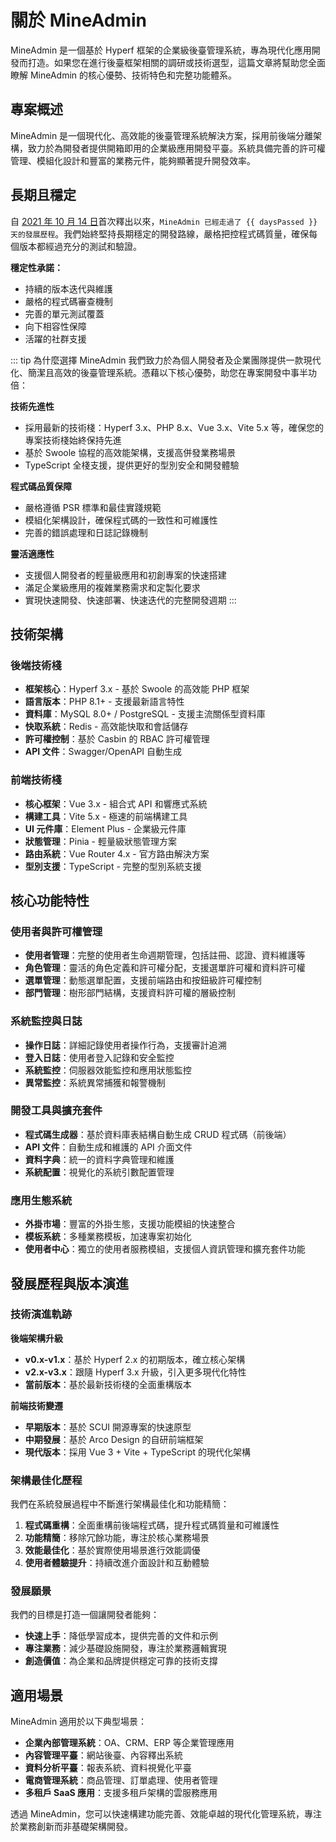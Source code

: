 # 關於 MineAdmin

MineAdmin 是一個基於 Hyperf 框架的企業級後臺管理系統，專為現代化應用開發而打造。如果您在進行後臺框架相關的調研或技術選型，這篇文章將幫助您全面瞭解 MineAdmin 的核心優勢、技術特色和完整功能體系。

## 專案概述

MineAdmin 是一個現代化、高效能的後臺管理系統解決方案，採用前後端分離架構，致力於為開發者提供開箱即用的企業級應用開發平臺。系統具備完善的許可權管理、模組化設計和豐富的業務元件，能夠顯著提升開發效率。

## 長期且穩定

<script setup>
import { computed } from 'vue'

// MineAdmin 開始開發的日期 (2021年10月14日)
const startDate = new Date('2021-10-14')
const currentDate = new Date()

// 計算天數差
const daysPassed = computed(() => {
  const timeDiff = currentDate.getTime() - startDate.getTime()
  return Math.floor(timeDiff / (1000 * 3600 * 24))
})
</script>

自 [2021 年 10 月 14 日](https://github.com/mineadmin/MineAdmin/commit/670f6439ba2a6fe8181bbf138c247bfb1d26601c)首次釋出以來，`MineAdmin 已經走過了 {{ daysPassed }} 天的發展歷程`。我們始終堅持長期穩定的開發路線，嚴格把控程式碼質量，確保每個版本都經過充分的測試和驗證。

**穩定性承諾：**
- 持續的版本迭代與維護
- 嚴格的程式碼審查機制
- 完善的單元測試覆蓋
- 向下相容性保障
- 活躍的社群支援

::: tip 為什麼選擇 MineAdmin
我們致力於為個人開發者及企業團隊提供一款現代化、簡潔且高效的後臺管理系統。憑藉以下核心優勢，助您在專案開發中事半功倍：

**技術先進性**
- 採用最新的技術棧：Hyperf 3.x、PHP 8.x、Vue 3.x、Vite 5.x 等，確保您的專案技術棧始終保持先進
- 基於 Swoole 協程的高效能架構，支援高併發業務場景
- TypeScript 全棧支援，提供更好的型別安全和開發體驗

**程式碼品質保障**
- 嚴格遵循 PSR 標準和最佳實踐規範
- 模組化架構設計，確保程式碼的一致性和可維護性
- 完善的錯誤處理和日誌記錄機制

**靈活適應性**
- 支援個人開發者的輕量級應用和初創專案的快速搭建
- 滿足企業級應用的複雜業務需求和定製化要求
- 實現快速開發、快速部署、快速迭代的完整開發週期
:::

## 技術架構

### 後端技術棧
- **框架核心**：Hyperf 3.x - 基於 Swoole 的高效能 PHP 框架
- **語言版本**：PHP 8.1+ - 支援最新語言特性
- **資料庫**：MySQL 8.0+ / PostgreSQL - 支援主流關係型資料庫
- **快取系統**：Redis - 高效能快取和會話儲存
- **許可權控制**：基於 Casbin 的 RBAC 許可權管理
- **API 文件**：Swagger/OpenAPI 自動生成

### 前端技術棧
- **核心框架**：Vue 3.x - 組合式 API 和響應式系統
- **構建工具**：Vite 5.x - 極速的前端構建工具
- **UI 元件庫**：Element Plus - 企業級元件庫
- **狀態管理**：Pinia - 輕量級狀態管理方案
- **路由系統**：Vue Router 4.x - 官方路由解決方案
- **型別支援**：TypeScript - 完整的型別系統支援

## 核心功能特性

### 使用者與許可權管理
- **使用者管理**：完整的使用者生命週期管理，包括註冊、認證、資料維護等
- **角色管理**：靈活的角色定義和許可權分配，支援選單許可權和資料許可權
- **選單管理**：動態選單配置，支援前端路由和按鈕級許可權控制
- **部門管理**：樹形部門結構，支援資料許可權的層級控制

### 系統監控與日誌
- **操作日誌**：詳細記錄使用者操作行為，支援審計追溯
- **登入日誌**：使用者登入記錄和安全監控
- **系統監控**：伺服器效能監控和應用狀態監控
- **異常監控**：系統異常捕獲和報警機制

### 開發工具與擴充套件
- **程式碼生成器**：基於資料庫表結構自動生成 CRUD 程式碼（前後端）
- **API 文件**：自動生成和維護的 API 介面文件
- **資料字典**：統一的資料字典管理和維護
- **系統配置**：視覺化的系統引數配置管理

### 應用生態系統
- **外掛市場**：豐富的外掛生態，支援功能模組的快速整合
- **模板系統**：多種業務模板，加速專案初始化
- **使用者中心**：獨立的使用者服務模組，支援個人資訊管理和擴充套件功能

## 發展歷程與版本演進

### 技術演進軌跡

**後端架構升級**
- **v0.x-v1.x**：基於 Hyperf 2.x 的初期版本，確立核心架構
- **v2.x-v3.x**：跟隨 Hyperf 3.x 升級，引入更多現代化特性
- **當前版本**：基於最新技術棧的全面重構版本

**前端技術變遷**
- **早期版本**：基於 SCUI 開源專案的快速原型
- **中期發展**：基於 Arco Design 的自研前端框架
- **現代版本**：採用 Vue 3 + Vite + TypeScript 的現代化架構

### 架構最佳化歷程

我們在系統發展過程中不斷進行架構最佳化和功能精簡：

1. **程式碼重構**：全面重構前後端程式碼，提升程式碼質量和可維護性
2. **功能精簡**：移除冗餘功能，專注於核心業務場景
3. **效能最佳化**：基於實際使用場景進行效能調優
4. **使用者體驗提升**：持續改進介面設計和互動體驗

### 發展願景

我們的目標是打造一個讓開發者能夠：
- **快速上手**：降低學習成本，提供完善的文件和示例
- **專注業務**：減少基礎設施開發，專注於業務邏輯實現
- **創造價值**：為企業和品牌提供穩定可靠的技術支撐

## 適用場景

MineAdmin 適用於以下典型場景：

- **企業內部管理系統**：OA、CRM、ERP 等企業管理應用
- **內容管理平臺**：網站後臺、內容釋出系統
- **資料分析平臺**：報表系統、資料視覺化平臺
- **電商管理系統**：商品管理、訂單處理、使用者管理
- **多租戶 SaaS 應用**：支援多租戶架構的雲服務應用

透過 MineAdmin，您可以快速構建功能完善、效能卓越的現代化管理系統，專注於業務創新而非基礎架構開發。